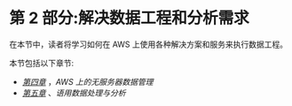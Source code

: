 

# 第 2 部分:解决数据工程和分析需求

在本节中，读者将学习如何在 AWS 上使用各种解决方案和服务来执行数据工程。

本节包括以下章节:

*   [*第四章*](B18638_04.xhtml#_idTextAnchor079) ，*AWS 上的无服务器数据管理*
*   [*第五章*](B18638_05.xhtml#_idTextAnchor105) 、*语用数据处理与分析*